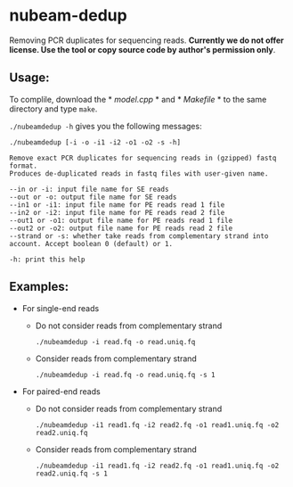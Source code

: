 # nubeam-dedup
Removing PCR duplicates for sequencing reads. **Currently we do not offer license. Use the tool or copy source code by author's permission only**.
## Usage:
To complile, download the * *model.cpp* * and * *Makefile* * to the same directory and type `make`.

`./nubeamdedup -h` gives you the following messages:
```
./nubeamdedup [-i -o -i1 -i2 -o1 -o2 -s -h]

Remove exact PCR duplicates for sequencing reads in (gzipped) fastq format.
Produces de-duplicated reads in fastq files with user-given name.

--in or -i: input file name for SE reads
--out or -o: output file name for SE reads
--in1 or -i1: input file name for PE reads read 1 file
--in2 or -i2: input file name for PE reads read 2 file
--out1 or -o1: output file name for PE reads read 1 file
--out2 or -o2: output file name for PE reads read 2 file
--strand or -s: whether take reads from complementary strand into account. Accept boolean 0 (default) or 1.

-h: print this help
```
## Examples:
- For single-end reads
  - Do not consider reads from complementary strand
    
    `./nubeamdedup -i read.fq -o read.uniq.fq`
  - Consider reads from complementary strand
  
    `./nubeamdedup -i read.fq -o read.uniq.fq -s 1`

- For paired-end reads
  - Do not consider reads from complementary strand
  
    `./nubeamdedup -i1 read1.fq -i2 read2.fq -o1 read1.uniq.fq -o2 read2.uniq.fq`
  - Consider reads from complementary strand
  
    `./nubeamdedup -i1 read1.fq -i2 read2.fq -o1 read1.uniq.fq -o2 read2.uniq.fq -s 1`

